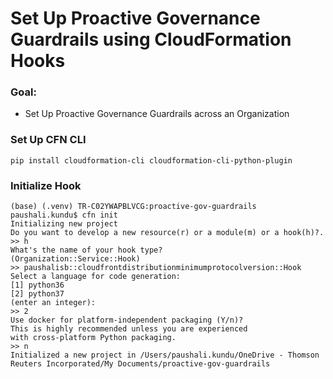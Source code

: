 # Set Up Proactive Governance Guardrails using CloudFormation Hooks

### Goal:
- Set Up Proactive Governance Guardrails across an Organization

### Set Up CFN CLI
```
pip install cloudformation-cli cloudformation-cli-python-plugin
```
### Initialize Hook

```
(base) (.venv) TR-C02YWAPBLVCG:proactive-gov-guardrails paushali.kundu$ cfn init
Initializing new project
Do you want to develop a new resource(r) or a module(m) or a hook(h)?.
>> h
What's the name of your hook type?
(Organization::Service::Hook)
>> paushalisb::cloudfrontdistributionminimumprotocolversion::Hook
Select a language for code generation:
[1] python36
[2] python37
(enter an integer): 
>> 2
Use docker for platform-independent packaging (Y/n)?
This is highly recommended unless you are experienced 
with cross-platform Python packaging.
>> n
Initialized a new project in /Users/paushali.kundu/OneDrive - Thomson Reuters Incorporated/My Documents/proactive-gov-guardrails
```

